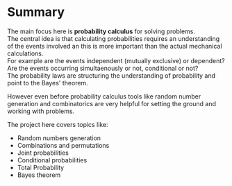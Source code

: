 # Summary

<p>
The main focus here is <b>probability calculus</b> for solving problems.<br>
The central idea is that calculating probabilities requires an understanding of the events involved an this is more important than the actual mechanical calculations.<br>
For example are the events independent (mutually exclusive) or dependent?<br>
Are the events occurring simultaenously or not, conditional or not?<br>
The probability laws are structuring the understanding of probability
and point to the Bayes' theorem.
</p> 

<p>
However even before probability calculus tools like random number generation
and combinatorics are very helpful for setting the ground and working with problems.
</p> 

<p>    
The project here covers topics like:
</p> 

<p>
<ul>
  <li>Random numbers generation</li>
  <li>Combinations and permutations</li>
  <li>Joint probabilities</li>
  <li>Conditional probabilities</li>
  <li>Total Probability</li>
  <li>Bayes theorem</li>
</ul>
</p> 